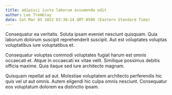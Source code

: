 ```yaml
---
title: adipisci iusto laborum assumenda odit
author: Lee Tremblay
date: Sat Mar 05 2022 03:30:14 GMT-0500 (Eastern Standard Time)
---
```

Consequatur ea veritatis. Soluta ipsam eveniet nesciunt quisquam. Quia laborum dolorum suscipit reprehenderit suscipit. Aut est voluptates voluptas voluptatibus iure voluptatibus et.

 Consequatur voluptas commodi voluptates fugiat harum est omnis occaecati et. Atque in occaecati ex vitae velit. Similique possimus debitis officia maxime. Quia itaque sed iure architecto magnam.

 Quisquam repellat ad aut. Molestiae voluptatem architecto perferendis hic quis vel ut aut omnis. Autem eligendi hic culpa omnis nesciunt. Consequatur eos voluptatum dolorem ea distinctio ipsam.